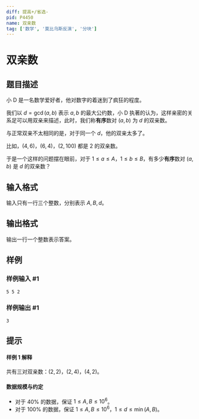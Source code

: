 ```yaml
---
diff: 提高+/省选-
pid: P4450
name: 双亲数
tag: ['数学', '莫比乌斯反演', '分块']
---
```

# 双亲数
## 题目描述

小 D 是一名数学爱好者，他对数字的着迷到了疯狂的程度。

我们以 $d = \gcd(a, b)$ 表示 $a, b$ 的最大公约数，小 D 执著的认为，这样亲密的关系足可以用双亲来描述，此时，我们称**有序**数对 $(a, b)$ 为 $d$ 的双亲数。

与正常双亲不太相同的是，对于同一个 $d$，他的双亲太多了。

比如，$(4, 6)$，$(6, 4)$，$(2, 100)$ 都是 $2$ 的双亲数。  

于是一个这样的问题摆在眼前，对于 $1 \leq a \leq A$，$1 \leq b \leq B$，有多少**有序**数对 $(a, b)$ 是 $d$ 的双亲数？
## 输入格式

输入只有一行三个整数，分别表示 $A, B, d$。
## 输出格式

输出一行一个整数表示答案。
## 样例

### 样例输入 #1
```
5 5 2

```
### 样例输出 #1
```
3
```
## 提示

#### 样例 1 解释

共有三对双亲数：$(2, 2)$，$(2, 4)$，$(4, 2)$。

#### 数据规模与约定

- 对于 $40\%$ 的数据，保证 $1 \leq A, B \leq 10^6$。
- 对于 $100\%$ 的数据，保证 $1 \leq A, B \leq 10^6$，$1 \leq d \leq \min(A, B)$。
